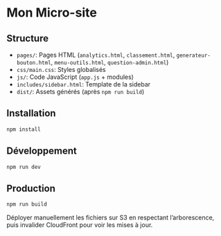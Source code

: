 # Mon Micro-site

## Structure
- `pages/`: Pages HTML (`analytics.html`, `classement.html`, `generateur-bouton.html`, `menu-outils.html`, `question-admin.html`)
- `css/main.css`: Styles globalisés
- `js/`: Code JavaScript (`app.js` + modules)
- `includes/sidebar.html`: Template de la sidebar
- `dist/`: Assets générés (après `npm run build`)

## Installation
```bash
npm install
```

## Développement
```bash
npm run dev
```

## Production
```bash
npm run build
```

Déployer manuellement les fichiers sur S3 en respectant l’arborescence, puis invalider CloudFront pour voir les mises à jour.